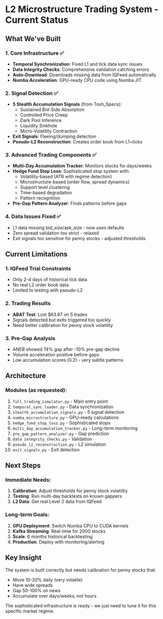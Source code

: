 # L2 Microstructure Trading System - Current Status

## What We've Built

### 1. Core Infrastructure ✅
- **Temporal Synchronization**: Fixed L1 and tick data sync issues
- **Data Integrity Checks**: Comprehensive validation catching errors
- **Auto-Download**: Downloads missing data from IQFeed automatically
- **Numba Acceleration**: GPU-ready CPU code using Numba JIT

### 2. Signal Detection ✅
- **5 Stealth Accumulation Signals** (from Tosh_Specs):
  - Sustained Bid-Side Absorption
  - Controlled Price Creep
  - Dark Pool Inference
  - Liquidity Sinkhole
  - Micro-Volatility Contraction
- **Exit Signals**: Fleeing/dumping detection
- **Pseudo-L2 Reconstruction**: Creates order book from L1+ticks

### 3. Advanced Trading Components ✅
- **Multi-Day Accumulation Tracker**: Monitors stocks for days/weeks
- **Hedge Fund Stop Loss**: Sophisticated stop system with:
  - Volatility-based (ATR with regime detection)
  - Microstructure-based (order flow, spread dynamics)
  - Support level clustering
  - Time-based degradation
  - Pattern recognition
- **Pre-Gap Pattern Analyzer**: Finds patterns before gaps

### 4. Data Issues Fixed ✅
- L1 data missing bid_size/ask_size - now uses defaults
- Zero spread validation too strict - relaxed
- Exit signals too sensitive for penny stocks - adjusted thresholds

## Current Limitations

### 1. IQFeed Trial Constraints
- Only 2-4 days of historical tick data
- No real L2 order book data
- Limited to testing with pseudo-L2

### 2. Trading Results
- **ABAT Test**: Lost $63.87 on 5 trades
- Signals detected but exits triggered too quickly
- Need better calibration for penny stock volatility

### 3. Pre-Gap Analysis
- ANEB showed 74% gap after -10% pre-gap decline
- Volume acceleration positive before gaps
- Low accumulation scores (0.2) - very subtle patterns

## Architecture

### Modules (as requested):
1. `full_trading_simulator.py` - Main entry point
2. `temporal_sync_loader.py` - Data synchronization
3. `stealth_accumulation_signals.py` - 5 signal detection
4. `numba_microstructure.py` - GPU-ready calculations
5. `hedge_fund_stop_loss.py` - Sophisticated stops
6. `multi_day_accumulation_tracker.py` - Long-term monitoring
7. `pre_gap_pattern_analyzer.py` - Gap prediction
8. `data_integrity_checks.py` - Validation
9. `pseudo_l2_reconstruction.py` - L2 simulation
10. `exit_signals.py` - Exit detection

## Next Steps

### Immediate Needs:
1. **Calibration**: Adjust thresholds for penny stock volatility
2. **Testing**: Run multi-day backtests on known gappers
3. **L2 Data**: Get real Level 2 data from IQFeed

### Long-term Goals:
1. **GPU Deployment**: Switch Numba CPU to CUDA kernels
2. **Kafka Streaming**: Real-time for 2000 stocks
3. **Scale**: 6 months historical backtesting
4. **Production**: Deploy with monitoring/alerting

## Key Insight

The system is built correctly but needs calibration for penny stocks that:
- Move 10-20% daily (very volatile)
- Have wide spreads
- Gap 50-100% on news
- Accumulate over days/weeks, not hours

The sophisticated infrastructure is ready - we just need to tune it for this specific market regime.